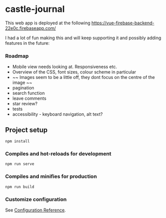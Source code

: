 # castle-journal

This web app is deployed at the following https://vue-firebase-backend-22e0c.firebaseapp.com/

I had a lot of fun making this and will keep supporting it and possibly adding features in the future:

### Roadmap

- Mobile view needs looking at. Responsiveness etc.
- Overview of the CSS, font sizes, colour scheme in particular
- ~~ Images seem to be a little off, they dont focus on the centre of the image ~~
- pagination 
- search function
- leave comments
- star review?
- tests
- accessibility - keyboard navigation, alt text?

## Project setup
```
npm install
```

### Compiles and hot-reloads for development
```
npm run serve
```

### Compiles and minifies for production
```
npm run build
```

### Customize configuration
See [Configuration Reference](https://cli.vuejs.org/config/).
